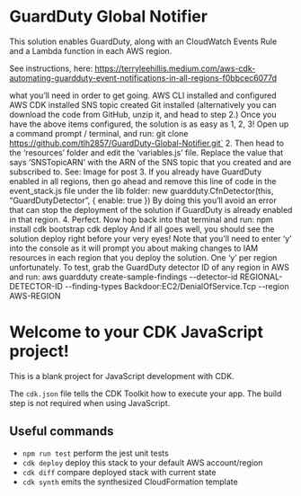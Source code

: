 # GuardDuty Global Notifier
This solution enables GuardDuty, along with an CloudWatch Events Rule and a Lambda function in each AWS region. 

See instructions, here: https://terryleehillis.medium.com/aws-cdk-automating-guardduty-event-notifications-in-all-regions-f0bbcec6077d

what you’ll need in order to get going.
AWS CLI installed and configured
AWS CDK installed
SNS topic created
Git installed (alternatively you can download the code from GitHub, unzip it, and head to step 2.)
Once you have the above items configured, the solution is as easy as 1, 2, 3!
Open up a command prompt / terminal, and run:
git clone https://github.com/tlh2857/GuardDuty-Global-Notifier.git`
2. Then head to the ‘resources’ folder and edit the ‘variables.js’ file. Replace the value that says ‘SNSTopicARN’ with the ARN of the SNS topic that you created and are subscribed to. See:
Image for post
3. If you already have GuardDuty enabled in all regions, then go ahead and remove this line of code in the event_stack.js file under the lib folder:
new guardduty.CfnDetector(this, “GuardDutyDetector”, { enable: true })
By doing this you’ll avoid an error that can stop the deployment of the solution if GuardDuty is already enabled in that region.
4. Perfect. Now hop back into that terminal and run:
npm install
cdk bootstrap
cdk deploy
And if all goes well, you should see the solution deploy right before your very eyes! Note that you’ll need to enter ‘y’ into the console as it will prompt you about making changes to IAM resources in each region that you deploy the solution. One ‘y’ per region unfortunately.
To test, grab the GuardDuty detector ID of any region in AWS and run:
aws guardduty create-sample-findings --detector-id REGIONAL-DETECTOR-ID --finding-types Backdoor:EC2/DenialOfService.Tcp --region AWS-REGION

# Welcome to your CDK JavaScript project!

This is a blank project for JavaScript development with CDK.

The `cdk.json` file tells the CDK Toolkit how to execute your app. The build step is not required when using JavaScript.

## Useful commands

 * `npm run test`         perform the jest unit tests
 * `cdk deploy`           deploy this stack to your default AWS account/region
 * `cdk diff`             compare deployed stack with current state
 * `cdk synth`            emits the synthesized CloudFormation template
